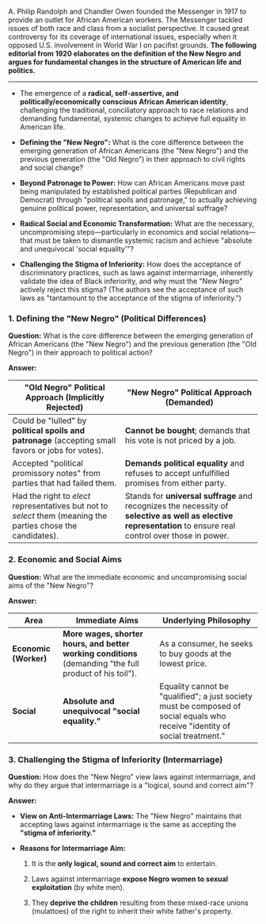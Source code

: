 A. Philip Randolph and Chandler Owen founded the Messenger in 1917 to provide an outlet for African American workers. The Messenger tackled issues of both race and class from a socialist perspective. It caused great controversy for its coverage of international issues, especially when it opposed U.S. involvement in World War I on pacifist grounds. **The following editorial from 1920 elaborates on the definition of the New Negro and argues for fundamental changes in the structure of American life and politics.**

---
- The emergence of a **radical, self-assertive, and politically/economically conscious African American identity**, challenging the traditional, conciliatory approach to race relations and demanding fundamental, systemic changes to achieve full equality in American life.

- **Defining the "New Negro":** What is the core difference between the emerging generation of African Americans (the "New Negro") and the previous generation (the "Old Negro") in their approach to civil rights and social change?
- **Beyond Patronage to Power:** How can African Americans move past being manipulated by established political parties (Republican and Democrat) through "political spoils and patronage," to actually achieving genuine political power, representation, and universal suffrage?
- **Radical Social and Economic Transformation:** What are the necessary, uncompromising steps—particularly in economics and social relations—that must be taken to dismantle systemic racism and achieve "absolute and unequivocal 'social equality'"?
- **Challenging the Stigma of Inferiority:** How does the acceptance of discriminatory practices, such as laws against intermarriage, inherently validate the idea of Black inferiority, and why must the "New Negro" actively reject this stigma? (The authors see the acceptance of such laws as "tantamount to the acceptance of the stigma of inferiority.")
### 1. Defining the "New Negro" (Political Differences)

**Question:** What is the core difference between the emerging generation of African Americans (the "New Negro") and the previous generation (the "Old Negro") in their approach to political action?

**Answer:**

|"Old Negro" Political Approach (Implicitly Rejected)|"New Negro" Political Approach (Demanded)|
|---|---|
|Could be "lulled" by **political spoils and patronage** (accepting small favors or jobs for votes).|**Cannot be bought**; demands that his vote is not priced by a job.|
|Accepted "political promissory notes" from parties that had failed them.|**Demands political equality** and refuses to accept unfulfilled promises from either party.|
|Had the right to _elect_ representatives but not to _select_ them (meaning the parties chose the candidates).|Stands for **universal suffrage** and recognizes the necessity of **selective as well as elective representation** to ensure real control over those in power.|

### 2. Economic and Social Aims

**Question:** What are the immediate economic and uncompromising social aims of the "New Negro"?

**Answer:**

|Area|Immediate Aims|Underlying Philosophy|
|---|---|---|
|**Economic (Worker)**|**More wages, shorter hours, and better working conditions** (demanding "the full product of his toil").|As a consumer, he seeks to buy goods at the lowest price.|
|**Social**|**Absolute and unequivocal "social equality."**|Equality cannot be "qualified"; a just society must be composed of social equals who receive "identity of social treatment."|

### 3. Challenging the Stigma of Inferiority (Intermarriage)

**Question:** How does the "New Negro" view laws against intermarriage, and why do they argue that intermarriage is a "logical, sound and correct aim"?

**Answer:**

- **View on Anti-Intermarriage Laws:** The "New Negro" maintains that accepting laws against intermarriage is the same as accepting the **"stigma of inferiority."**
    
- **Reasons for Intermarriage Aim:**
    
    1. It is the **only logical, sound and correct aim** to entertain.
        
    2. Laws against intermarriage **expose Negro women to sexual exploitation** (by white men).
        
    3. They **deprive the children** resulting from these mixed-race unions (mulattoes) of the right to inherit their white father's property.
